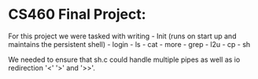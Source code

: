 # CS460 Final Project:

For this project we were tasked with writing 
	- Init (runs on start up and maintains the persistent shell)
	- login	
	- ls
	- cat
	- more
	- grep
	- l2u
	- cp
	- sh

We needed to ensure that sh.c could handle multiple pipes as well as io redirection '<' '>' and '>>'.
